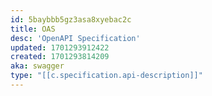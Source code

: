 ```yaml
---
id: 5baybbb5gz3asa8xyebac2c
title: OAS
desc: 'OpenAPI Specification'
updated: 1701293912422
created: 1701293814209
aka: swagger
type: "[[c.specification.api-description]]"
---
```


